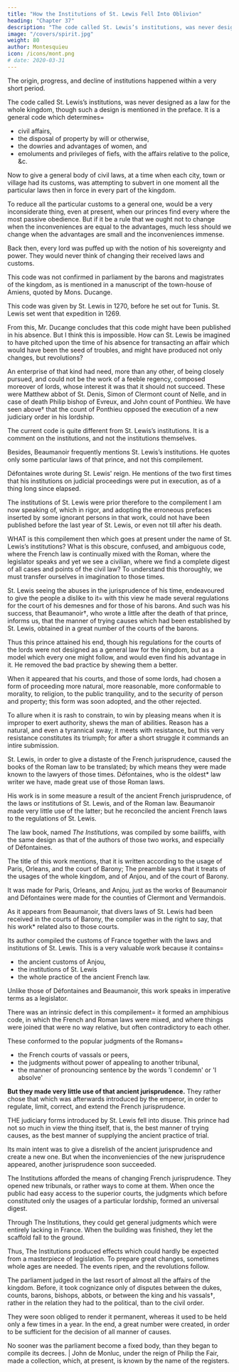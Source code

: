 ```yaml
---
title: "How the Institutions of St. Lewis Fell Into Oblivion"
heading: "Chapter 37"
description: "The code called St. Lewis’s institutions, was never designed as a law for the whole kingdom, though such a design is mentioned in the preface"
image: "/covers/spirit.jpg"
weight: 80
author: Montesquieu
icon: /icons/mont.png
# date: 2020-03-31
---
```




The origin, progress, and decline of institutions happened within a very short period.

The code called St. Lewis’s institutions, was never designed as a law for the whole kingdom, though such a design is mentioned in the preface. It is a general code which determines= 
- civil affairs, 
- the disposal of property by will or otherwise, 
- the dowries and advantages of women, and 
- emoluments and privileges of fiefs, with the affairs relative to the police, &c. 

Now to give a general body of civil laws, at a time when each city, town or village had its customs, was attempting to subvert in one moment all the particular laws then in force in every part of the kingdom. 

To reduce all the particular customs to a general one, would be a very inconsiderate thing, even at present, when our princes find every where the most passive obedience. But if it be a rule that we ought not to change when the inconveniences are equal to the advantages, much less should we change when the advantages are small and the inconveniences immense. 

Back then, every lord was puffed up with the notion of his sovereignty and power. They would never think of changing their received laws and customs.<!-- , must be a thing that could never enter into the heads of those who were then in the administration. -->

This code was not confirmed in parliament by the barons and magistrates of the kingdom, as is mentioned in a manuscript of the town-house of Amiens, quoted by Mons. Ducange.

This code was given by St. Lewis in 1270, before he set out for Tunis. <!-- But this fact is not truer than the other; for --> St. Lewis set went that expedition in 1269. 


From this, Mr. Ducange concludes that this code might have been published in his absence. But I think this is impossible. How can St. Lewis be imagined to have pitched upon the time of his absence for transacting an affair which would have been the seed of troubles, and might have produced not only changes, but revolutions? 

An enterprise of that kind had need, more than any other, of being closely pursued, and could not be the work of a feeble regency, composed moreover of lords, whose interest it was that it should not succeed. These were Matthew abbot of St. Denis, Simon of Clermont count of Nelle, and in case of death Philip bishop of Evreux, and John count of Ponthieu. We have seen above† that the count of Ponthieu opposed the execution of a new judiciary order in his lordship.

The current code is quite different from St. Lewis’s institutions. It is a comment on the institutions, and not the institutions themselves. 

Besides, Beaumanoir frequently mentions St. Lewis’s institutions. He quotes only some particular laws of that prince, and not this compilement. 

Défontaines wrote during St. Lewis' reign. He mentions of the two first times that his institutions on judicial proceedings were put in execution, as of a thing long since elapsed. 

The institutions of St. Lewis were prior therefore to the compilement I am now speaking of, which in rigor, and adopting the erroneous prefaces inserted by some ignorant persons in that work, could not have been published before the last year of St. Lewis, or even not till after his death.

WHAT is this compilement then which goes at present under the name of St. Lewis’s institutions? What is this obscure, confused, and ambiguous code, where the French law is continually mixed with the Roman, where the legislator speaks and yet we see a civilian, where we find a complete digest of all cases and points of the civil law? To understand this thoroughly, we must transfer ourselves in imagination to those times.

St. Lewis seeing the abuses in the jurisprudence of his time, endeavoured to give the people a dislike to it=  with this view he made several regulations for the court of his demesnes and for those of his barons. And such was his success, that Beaumanoir†, who wrote a little after the death of that prince, informs us, that the manner of trying causes which had been established by St. Lewis, obtained in a great number of the courts of the barons.

Thus this prince attained his end, though his regulations for the courts of the lords were not designed as a general law for the kingdom, but as a model which every one might follow, and would even find his advantage in it. He removed the bad practice by shewing them a better. 

When it appeared that his courts, and those of some lords, had chosen a form of proceeding more natural, more reasonable, more conformable to morality, to religion, to the public tranquility, and to the security of person and property; this form was soon adopted, and the other rejected.

To allure when it is rash to constrain, to win by pleasing means when it is improper to exert authority, shews the man of abilities. Reason has a natural, and even a tyrannical sway; it meets with resistance, but this very resistance constitutes its triumph; for after a short struggle it commands an intire submission.

St. Lewis, in order to give a distaste of the French jurisprudence, caused the books of the Roman law to be translated; by which means they were made known to the lawyers of those times. Défontaines, who is the oldest* law writer we have, made great use of those Roman laws. 

His work is in some measure a result of the ancient French jurisprudence, of the laws or institutions of St. Lewis, and of the Roman law. Beaumanoir made very little use of the latter; but he reconciled the ancient French laws to the regulations of St. Lewis.

The law book, named *The Institutions*, was compiled by some bailiffs, with the same design as that of the authors of those two works, and especially of Défontaines. 

The title of this work mentions, that it is written according to the usage of Paris, Orleans, and the court of Barony;
The preamble says that it treats of the usages of the whole kingdom, and of Anjou, and of the court of Barony. 

It was made for Paris, Orleans, and Anjou, just as the works of Beaumanoir and Défontaines were made for the counties of Clermont and Vermandois. 

As it appears from Beaumanoir, that divers laws of St. Lewis had been received in the courts of Barony, the compiler was in the right to say, that his work* related also to those courts.


Its author compiled the customs of France together with the laws and institutions of St. Lewis. This is a very valuable work because it contains= 
- the ancient customs of Anjou, 
- the institutions of St. Lewis
- the whole practice of the ancient French law.

Unlike those of Défontaines and Beaumanoir, this work speaks in imperative terms as a legislator<!-- ; and this might be right, since it was a medley of written customs and laws -->.

There was an intrinsic defect in this compilement=  it formed an amphibious code, in which the French and Roman laws were mixed, and where things were joined that were no way relative, but often contradictory to each other.

These conformed to the popular judgments of the Romans= 
- the French courts of vassals or peers, 
- the judgments without power of appealing to another tribunal, 
- the manner of pronouncing sentence by the words 'I condemn' or 'I absolve' 

**But they made very little use of that ancient jurisprudence.** They rather chose that which was afterwards introduced by the emperor, in order to regulate, limit, correct, and extend the French jurisprudence.


THE judiciary forms introduced by St. Lewis fell into disuse. This prince had not so much in view the thing itself, that is, the best manner of trying causes, as the best manner of supplying the ancient practice of trial. 

Its main intent was to give a disrelish of the ancient jurisprudence and create a new one. But when the inconveniencies of the new jurisprudence appeared, another jurisprudence soon succeeded.

The Institutions afforded the means of changing French jurisprudence. They opened new tribunals, or rather ways to come at them. When once the public had easy access to the superior courts, the judgments which before constituted only the usages of a particular lordship, formed an universal digest. 

Through The Institutions, they could get general judgments which were entirely lacking in France. When the building was finished, they let the scaffold fall to the ground.

Thus, The Institutions produced effects which could hardly be expected from a masterpiece of legislation.  To prepare great changes, sometimes whole ages are needed. The events ripen, and the revolutions follow.

The parliament judged in the last resort of almost all the affairs of the kingdom. Before, it took cognizance only of disputes between the dukes, counts, barons, bishops, abbots, or between the king and his vassals†, rather in the relation they had to the political, than to the civil order. 

They were soon obliged to render it permanent, whereas it used to be held only a few times in a year. In the end, a great number were created, in order to be sufficient for the decision of all manner of causes.

No sooner was the parliament become a fixed body, than they began to compile its decrees.  | John de Monluc, under the reign of Philip the Fair, made a collection, which, at present, is known by the name of the registers.
